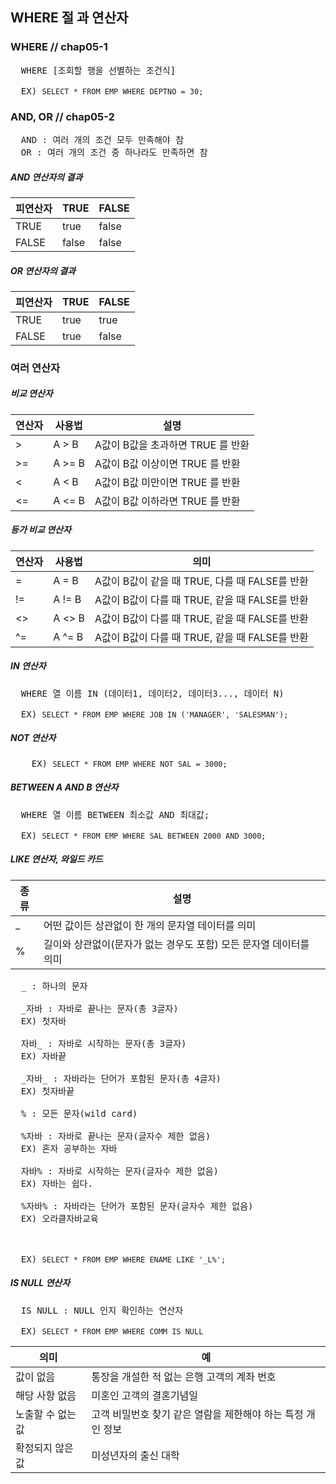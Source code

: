 ## WHERE 절 과 연산자

### WHERE       // chap05-1
<pre>
  WHERE [조회할 행을 선별하는 조건식]

  EX) <code>SELECT * FROM EMP WHERE DEPTNO = 30;</code>
</pre>

### AND, OR     // chap05-2
<pre>
  AND : 여러 개의 조건 모두 만족해야 참
  OR : 여러 개의 조건 중 하나라도 만족하면 참
</pre>
##### AND 연산자의 결과
| 피연산자 | TRUE | FALSE |
| --------| ----- |------ |
| TRUE | true | false |
| FALSE | false | false |


##### OR 연산자의 결과
| 피연산자 | TRUE | FALSE |
| --------| ----- |------ |
| TRUE | true | true |
| FALSE | true | false |

### 여러 연산자

##### 비교 연산자
| 연산자 | 사용법 | 설명 |
| ----- | ------ | ----- |
| > | A > B | A값이 B값을 초과하면 TRUE 를 반환|
| >= | A >= B | A값이 B값 이상이면 TRUE 를 반환 |
| < | A < B | A값이 B값 미만이면 TRUE 를 반환 |
| <= | A <= B| A값이 B값 이하라면 TRUE 를 반환|

##### 등가 비교 연산자
| 연산자 | 사용법 | 의미 |
| ----- | ------ | ----- |
| = | A = B | A값이 B값이 같을 때 TRUE, 다를 때 FALSE를 반환|
| != | A != B | A값이 B값이 다를 때 TRUE, 같을 때 FALSE를 반환 |
| <> | A <> B | A값이 B값이 다를 때 TRUE, 같을 때 FALSE를 반환 |
| ^= | A ^= B| A값이 B값이 다를 때 TRUE, 같을 때 FALSE를 반환 |

##### IN 연산자
<pre>
  WHERE 열 이름 IN (데이터1, 데이터2, 데이터3..., 데이터 N)

  EX) <code>SELECT * FROM EMP WHERE JOB IN ('MANAGER', 'SALESMAN');</code>
</pre>

##### NOT 연산자
<pre>
    EX) <code>SELECT * FROM EMP WHERE NOT SAL = 3000;</code>
</pre>

##### BETWEEN A AND B 연산자
<pre>
  WHERE 열 이름 BETWEEN 최소값 AND 최대값;

  EX) <code>SELECT * FROM EMP WHERE SAL BETWEEN 2000 AND 3000;</code>
</pre>

##### LIKE 연산자, 와일드 카드
| 종류 | 설명 |
| ---- | ---- |
| _ | 어떤 값이든 상관없이 한 개의 문자열 데이터를 의미 |
| % | 길이와 상관없이(문자가 없는 경우도 포함) 모든 문자열 데이터를 의미 |

<pre>
  _ : 하나의 문자
  
  _자바 : 자바로 끝나는 문자(총 3글자)
  EX) 첫자바
  
  자바_ : 자바로 시작하는 문자(총 3글자)
  EX) 자바끝
  
  _자바_ : 자바라는 단어가 포함된 문자(총 4글자)
  EX) 첫자바끝
  
  % : 모든 문자(wild card)
  
  %자바 : 자바로 끝나는 문자(글자수 제한 없음)
  EX) 혼자 공부하는 자바
  
  자바% : 자바로 시작하는 문자(글자수 제한 없음)
  EX) 자바는 쉽다.
  
  %자바% : 자바라는 단어가 포함된 문자(글자수 제한 없음)
  EX) 오라클자바교육


  
  EX) <code>SELECT * FROM EMP WHERE ENAME LIKE '_L%';</code>
</pre>

##### IS NULL 연산자
<pre>
  IS NULL : NULL 인지 확인하는 연산자

  EX) <code>SELECT * FROM EMP WHERE COMM IS NULL</code>
</pre>

| 의미 | 예 |
| --- | --- |
| 값이 없음 | 통장을 개설한 적 없는 은행 고객의 계좌 번호 |
| 해당 사항 없음 | 미혼인 고객의 결혼기념일 |
| 노출할 수 없는 값 | 고객 비밀번호 찾기 같은 열람을 제한해야 하는 특정 개인 정보 |
| 확정되지 않은 값 | 미성년자의 출신 대학 |
